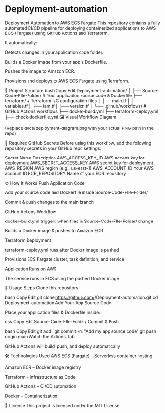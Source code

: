 # Deployment-automation
Deployment Automation to AWS ECS Fargate
This repository contains a fully automated CI/CD pipeline for deploying containerized applications to AWS ECS (Fargate) using GitHub Actions and Terraform.

It automatically:

Detects changes in your application code folder.

Builds a Docker image from your app's Dockerfile.

Pushes the image to Amazon ECR.

Provisions and deploys to AWS ECS Fargate using Terraform.

📌 Project Structure
bash
Copy
Edit
Deployment-automation/
│
├── Source-Code-FIle-Folder/     # Your application source code & Dockerfile
├── terraform/                   # Terraform IaC configuration files
│   ├── main.tf
│   ├── variables.tf
│   ├── iam.tf
│   ├── version.tf
│
└── .github/workflows/           # GitHub Actions workflows
    ├── docker-build.yml
    ├── terraform-deploy.yml
    ├── check-dockerfile.yml
🖼 Visual Workflow Diagram

(Replace docs/deployment-diagram.png with your actual PNG path in the repo)

🔑 Required GitHub Secrets
Before using this workflow, add the following repository secrets in your GitHub repo settings:

Secret Name	Description
AWS_ACCESS_KEY_ID	AWS access key for deployment
AWS_SECRET_ACCESS_KEY	AWS secret key for deployment
AWS_REGION	AWS region (e.g., us-east-1)
AWS_ACCOUNT_ID	Your AWS account ID
ECR_REPOSITORY	Name of your ECR repository

⚙️ How It Works
Push Application Code

Add your source code and Dockerfile inside Source-Code-FIle-Folder/

Commit & push changes to the main branch

GitHub Actions Workflow

docker-build.yml triggers when files in Source-Code-FIle-Folder/ change

Builds a Docker image & pushes to Amazon ECR

Terraform Deployment

terraform-deploy.yml runs after Docker image is pushed

Provisions ECS Fargate cluster, task definition, and service

Application Runs on AWS

The service runs in ECS using the pushed Docker image

🚀 Usage Steps
Clone this repository

bash
Copy
Edit
git clone https://github.com/<your-username>/Deployment-automation.git
cd Deployment-automation
Add Your App Source Code

Place your application files & Dockerfile inside:

css
Copy
Edit
Source-Code-FIle-Folder/
Commit & Push

bash
Copy
Edit
git add .
git commit -m "Add my app source code"
git push origin main
Watch the Actions Tab

GitHub Actions will build, push, and deploy automatically

🛠 Technologies Used
AWS ECS (Fargate) – Serverless container hosting

Amazon ECR – Docker image registry

Terraform – Infrastructure as Code

GitHub Actions – CI/CD automation

Docker – Containerization

📄 License
This project is licensed under the MIT License.
